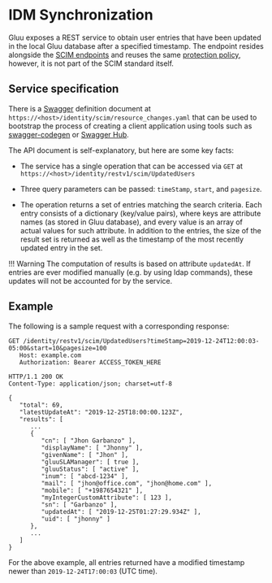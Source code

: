 # IDM Synchronization

Gluu exposes a REST service to obtain user entries that have been updated in the local Gluu database after a specified timestamp. The endpoint resides alongside the [SCIM endpoints](../api-guide/scim-api.md/) and reuses the same [protection policy](./scim2.md/#api-protection), however, it is not part of the SCIM standard itself.

## Service specification

There is a [Swagger](https://swagger.io/docs/specification/2-0/) definition document at `https://<host>/identity/scim/resource_changes.yaml` that can be used to bootstrap the process of creating a client application using tools such as [swagger-codegen](https://github.com/swagger-api/swagger-codegen) or [Swagger Hub](https://app.swaggerhub.com). 

The API document is self-explanatory, but here are some key facts:

- The service has a single operation that can be accessed via `GET` at `https://<host>/identity/restv1/scim/UpdatedUsers`

- Three query parameters can be passed: `timeStamp`, `start`, and `pagesize`.

- The operation returns a set of entries matching the search criteria. Each entry consists of a dictionary (key/value pairs), where keys are attribute names (as stored in Gluu database), and every value is an array of actual values for such attribute. In addition to the entries, the size of the result set is returned as well as the timestamp of the most recently updated entry in the set.

!!! Warning
    The computation of results is based on attribute `updatedAt`. If entries are ever modified manually (e.g. by using ldap commands), these updates will not be accounted for by the service.

## Example

The following is a sample request with a corresponding response:

```
GET /identity/restv1/scim/UpdatedUsers?timeStamp=2019-12-24T12:00:03-05:00&start=10&pagesize=100
   Host: example.com
   Authorization: Bearer ACCESS_TOKEN_HERE
```

```
HTTP/1.1 200 OK
Content-Type: application/json; charset=utf-8

{
   "total": 69,
   "latestUpdateAt": "2019-12-25T18:00:00.123Z",
   "results": [
      ...
      {
         "cn": [ "Jhon Garbanzo" ],
         "displayName": [ "Jhonny" ], 
         "givenName": [ "Jhon" ],
         "gluuSLAManager": [ true ], 
         "gluuStatus": [ "active" ],
         "inum": [ "abcd-1234" ], 
         "mail": [ "jhon@office.com", "jhon@home.com" ], 
         "mobile": [ "+1987654321" ],
         "myIntegerCustomAttribute": [ 123 ],
         "sn": [ "Garbanzo" ],
         "updatedAt": [ "2019-12-25T01:27:29.934Z" ],
         "uid": [ "jhonny" ]
      },
      ...
   ]
}
```

For the above example, all entries returned have a modified timestamp newer than `2019-12-24T17:00:03` (UTC time).
